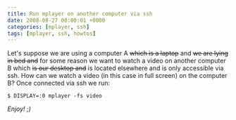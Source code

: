```yaml
---
title: Run mplayer on another computer via ssh
date: 2008-08-27 00:00:01 +0000
categories: [mplayer, ssh]
tags: [mplayer, ssh, howtos]
---
```

Let's suppose we are using a computer A ~~which is a laptop~~ and ~~we are lying in bed and~~ for some reason we want to watch a video on another computer B which ~~is our desktop and~~ is located elsewhere and is only accessible via ssh. How can we watch a video (in this case in full screen) on the computer B?
Once connected via ssh we run:

```console
$ DISPLAY=:0 mplayer -fs video
```

_Enjoy! ;)_

